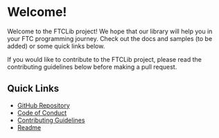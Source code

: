 # Welcome!

Welcome to the FTCLib project! We hope that our library will help you in your FTC programming journey. Check out the docs and samples (to be added) or some quick links below.

If you would like to contribute to the FTCLib project, please read the contributing guidelines below before making a pull request.
## Quick Links

- [GitHub Repository](https://github.com/FTCLib/FTCLib)
- [Code of Conduct](/code-of-conduct)
- [Contributing Guidelines](/contributing)
- [Readme](/readme)
